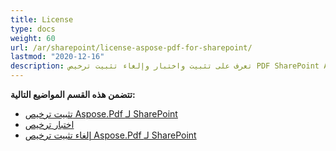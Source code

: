 ```yaml
---
title: License
type: docs
weight: 60
url: /ar/sharepoint/license-aspose-pdf-for-sharepoint/
lastmod: "2020-12-16"
description: تعرف على تثبيت واختبار وإلغاء تثبيت ترخيص PDF SharePoint API.
---
```


**تتضمن هذه القسم المواضيع التالية:**
- [تثبيت ترخيص Aspose.Pdf لـ SharePoint](/pdf/ar/sharepoint/installing-aspose-pdf-for-sharepoint-license/)
- [اختبار ترخيص](/pdf/ar/sharepoint/testing-a-license/)
- [إلغاء تثبيت ترخيص Aspose.Pdf لـ SharePoint](/pdf/ar/sharepoint/uninstalling-aspose-pdf-for-sharepoint-license/)